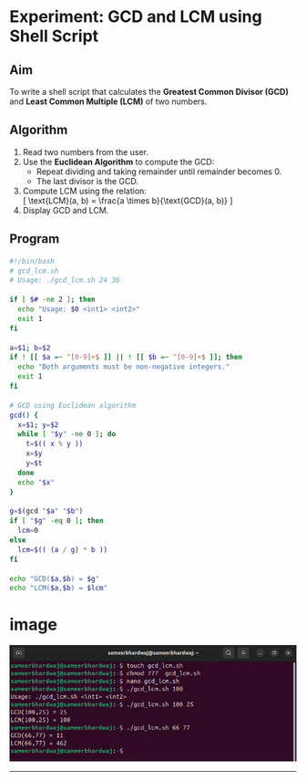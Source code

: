 # **Experiment: GCD and LCM using Shell Script**

## **Aim**
To write a shell script that calculates the **Greatest Common Divisor (GCD)** and **Least Common Multiple (LCM)** of two numbers.

## Algorithm
1. Read two numbers from the user.
2. Use the **Euclidean Algorithm** to compute the GCD:
   - Repeat dividing and taking remainder until remainder becomes 0.
   - The last divisor is the GCD.
3. Compute LCM using the relation:  
   \[
   \text{LCM}(a, b) = \frac{a \times b}{\text{GCD}(a, b)}
   \]
4. Display GCD and LCM.

## Program
```bash
#!/bin/bash
# gcd_lcm.sh
# Usage: ./gcd_lcm.sh 24 36

if [ $# -ne 2 ]; then
  echo "Usage: $0 <int1> <int2>"
  exit 1
fi

a=$1; b=$2
if ! [[ $a =~ ^[0-9]+$ ]] || ! [[ $b =~ ^[0-9]+$ ]]; then
  echo "Both arguments must be non-negative integers."
  exit 1
fi

# GCD using Euclidean algorithm
gcd() {
  x=$1; y=$2
  while [ "$y" -ne 0 ]; do
    t=$(( x % y ))
    x=$y
    y=$t
  done
  echo "$x"
}

g=$(gcd "$a" "$b")
if [ "$g" -eq 0 ]; then
  lcm=0
else
  lcm=$(( (a / g) * b ))
fi

echo "GCD($a,$b) = $g"
echo "LCM($a,$b) = $lcm"
```

# **image**

![image](Images/gcd_lcm.png)

---
